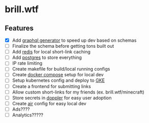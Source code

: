 # brill.wtf

## Features
*[x] Add [graphql generator](https://gqlgen.com) to speed up dev based on schemas
*[ ] Finalize the schema before getting tons built out
*[ ] Add [redis](https://github.com/go-redis/redis) for local short-link caching
*[ ] Add [postgres](https://github.com/lib/pq) to store everything
*[ ] IP rate limiting
*[ ] Create makefile for build/local running configs
*[ ] Create [docker compose](https://docs.docker.com/compose/) setup for local dev
*[ ] Setup kubernetes config and deploy to [GKE](https://cloud.google.com/kubernetes-engine)
*[ ] Create a frontend for submitting links
*[ ] Allow custom short-links for my friends (ex. brill.wtf/minecraft)
*[ ] Store secrets in [doppler](https://doppler.com) for easy user adoption
*[ ] Create [air](https://github.com/cosmtrek/air) config for easy local dev
*[ ] Ads????
*[ ] Analytics?????
